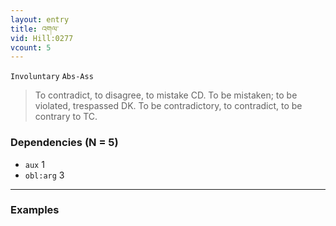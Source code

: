 ```yaml
---
layout: entry
title: འགལ་
vid: Hill:0277
vcount: 5
---
```

`Involuntary` `Abs-Ass`
> To contradict, to disagree, to mistake CD\.
 To be mistaken; to be violated, trespassed DK\.
 To be contradictory, to contradict, to be contrary to TC\.

### Dependencies (N = 5)
* `aux` 1
* `obl:arg` 3

---

### Examples



